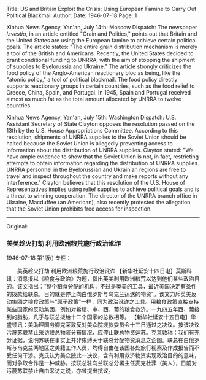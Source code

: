 Title: US and Britain Exploit the Crisis: Using European Famine to Carry Out Political Blackmail
Author:
Date: 1946-07-18
Page: 1

Xinhua News Agency, Yan'an, July 14th: Moscow Dispatch: The newspaper *Izvestia*, in an article entitled "Grain and Politics," points out that Britain and the United States are using the European famine to achieve certain political goals. The article states: "The entire grain distribution mechanism is merely a tool of the British and Americans. Recently, the United States decided to grant conditional funding to UNRRA, with the aim of stopping the shipment of supplies to Byelorussia and Ukraine." The article strongly criticizes the food policy of the Anglo-American reactionary bloc as being, like the "atomic policy," a tool of political blackmail. The food policy directly supports reactionary groups in certain countries, such as the food relief to Greece, China, Spain, and Portugal. In 1945, Spain and Portugal received almost as much fat as the total amount allocated by UNRRA to twelve countries.

Xinhua News Agency, Yan'an, July 15th: Washington Dispatch: U.S. Assistant Secretary of State Clayton opposes the resolution passed on the 13th by the U.S. House Appropriations Committee. According to this resolution, shipments of UNRRA supplies to the Soviet Union should be halted because the Soviet Union is allegedly preventing access to information about the distribution of UNRRA supplies. Clayton stated: "We have ample evidence to show that the Soviet Union is not, in fact, restricting attempts to obtain information regarding the distribution of UNRRA supplies. UNRRA personnel in the Byelorussian and Ukrainian regions are free to travel and inspect throughout the country and make reports without any interference." Clayton believes that this resolution of the U.S. House of Representatives implies using relief supplies to achieve political goals and is a threat to winning cooperation. The director of the UNRRA branch office in Ukraine, Macduffee (an American), also recently protested the allegation that the Soviet Union prohibits free access for inspection.



<hr /> 

Original: 


### 美英趁火打劫  利用欧洲粮荒施行政治讹诈

1946-07-18
第1版()
专栏：

　　美英趁火打劫
    利用欧洲粮荒施行政治讹诈
    【新华社延安十四日电】莫斯科讯：消息报以《粮食与政治》为题，指出英美利用欧洲粮荒以达到他们某些政治目的。该文指出：“整个粮食分配的机构，不过是英美的工具，最近美国决定有条件的拨款给联总，目的就是停止向白俄罗斯与乌克兰运送的物资”。该文力斥英美反动集团之粮食政策与“原子政策”一样，同为政治讹诈之工具。用粮食政策直接支持某些国家的反动集团，例如对希腊、中、西、葡的粮食救济。一九四五年西、葡接到的脂肪，几乎与联总拨给十二个国家的总数相等。
    【新华社延安十五日电】华盛顿讯：美助理国务卿克莱敦反对美众院拨款委员会十三日通过之决议。按该决议污蔑苏联禁止采访联总物资分布情况，应停止联总物资运苏。克莱敦称：我们有充分证据，说明苏联在事实上并非束缚关于联总分配物资消息之企图。联总在白俄罗斯与乌克兰两地区之美籍工作人员，均得自由在该国各处旅行视察及作成报告而不受任何干涉。克氏认为美众院此一决议，含有利用救济物资实现政治目的的意味，而对争取合作是一种威胁。按联总驻乌兰联总分署主任麦克杜菲（美人），日前对污蔑苏联禁止自由采访之说，亦曾提出抗议。
